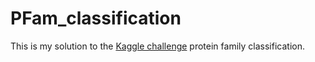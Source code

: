 # PFam_classification
This is my solution to the [Kaggle challenge](https://www.kaggle.com/googleai/pfam-seed-random-split) protein family classification.

